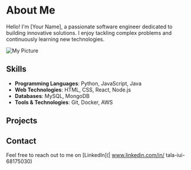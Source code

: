 # About Me

Hello! I'm [Your Name], a passionate software engineer dedicated to building innovative solutions. I enjoy tackling complex problems and continuously learning new technologies.

![My Picture](images/Hi.gif) <!-- Make sure to replace this with the actual path to your image -->

## Skills

- **Programming Languages**: Python, JavaScript, Java
- **Web Technologies**: HTML, CSS, React, Node.js
- **Databases**: MySQL, MongoDB
- **Tools & Technologies**: Git, Docker, AWS

## Projects


## Contact

Feel free to reach out to me on [LinkedIn](| www.linkedin.com/in/ tala-iui-68175030) 
